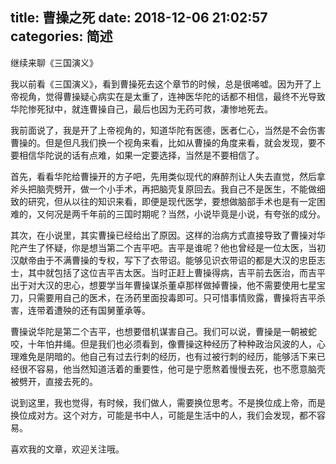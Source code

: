 title: 曹操之死
date: 2018-12-06 21:02:57
categories: 简述
  --- 


继续来聊《三国演义》

我以前看《三国演义》，看到曹操死去这个章节的时候，总是很唏嘘。因为开了上帝视角，觉得曹操疑心病实在是太重了，连神医华陀的话都不相信，最终不光导致华陀惨死狱中，就连曹操自己，最后也因为无药可救，凄惨地死去。

我前面说了，我是开了上帝视角的，知道华陀有医德，医者仁心，当然是不会伤害曹操的。但是但凡我们换一个视角来看，比如从曹操的角度来看，就会发现，要不要相信华陀说的话有点难，如果一定要选择，当然是不要相信了。

首先，看看华陀给曹操开的方子吧，先用类似现代的麻醉剂让人失去直觉，然后拿斧头把脑壳劈开，做一个小手术，再把脑壳复原回去。我自己不是医生，不能做细致的研究，但从以往的知识来看，即便是现代医学，要想做脑部手术也是有一定困难的，又何况是两千年前的三国时期呢？当然，小说毕竟是小说，有夸张的成分。

其次，在小说里，其实曹操已经给出了原因。这样的治病方式直接导致了曹操对华陀产生了怀疑，你是想当第二个吉平吧。吉平是谁呢？他也曾经是一位太医，当初汉献帝由于不满曹操的专权，写下了衣带诏。能够见识衣带诏的都是大汉的忠臣志士，其中就包括了这位吉平吉太医。当时正赶上曹操得病，吉平前去医治，而吉平出于对大汉的忠心，想要学当年曹操谋杀董卓那样做掉曹操，他不需要使用七星宝刀，只需要用自己的医术，在汤药里面投毒即可。只可惜事情败露，曹操将吉平杀害，连带着遭殃的还有国舅董承等。

曹操说华陀是第二个吉平，也想要借机谋害自己。我们可以说，曹操是一朝被蛇咬，十年怕井绳。但是我们也必须看到，像曹操这种经历了种种政治风波的人，心理难免是阴暗的。他自己有过去行刺的经历，也有过被行刺的经历，能够活下来已经很不容易，他当然知道活着的重要性，他可是宁愿熬着慢慢去死，也不愿意脑壳被劈开，直接去死的。

说到这里，我也觉得，有时候，我们做人，需要换位思考。不是换位成上帝，而是换位成对方。这个对方，可能是书中人，可能是生活中的人，我们会发现，都不容易。

喜欢我的文章，欢迎关注哦。
